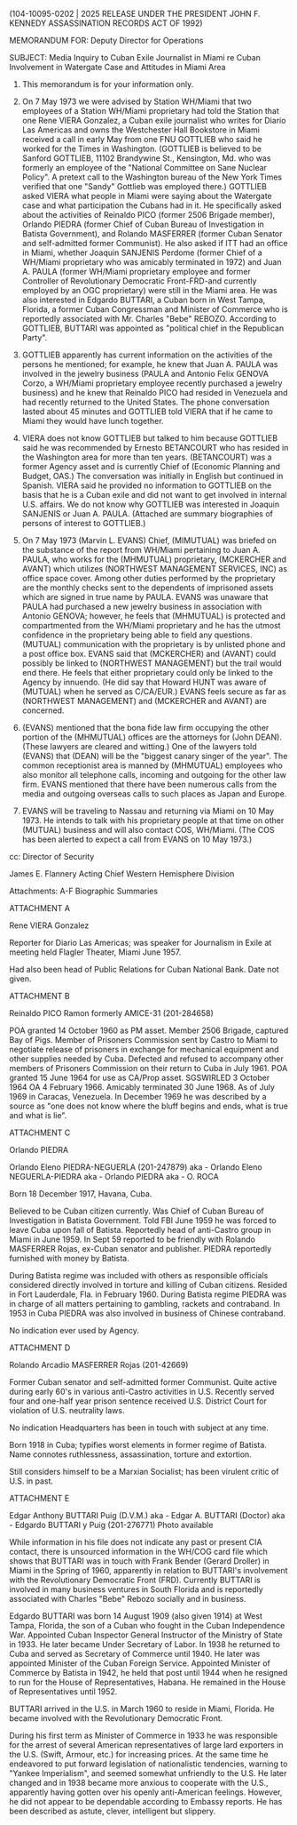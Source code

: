 (104-10095-0202 | 2025 RELEASE UNDER THE PRESIDENT JOHN F. KENNEDY ASSASSINATION RECORDS ACT OF 1992)

MEMORANDUM FOR: Deputy Director for Operations

SUBJECT: Media Inquiry to Cuban Exile Journalist in Miami re Cuban Involvement in Watergate Case and Attitudes in Miami Area

1. This memorandum is for your information only.

2. On 7 May 1973 we were advised by Station WH/Miami that two employees of a Station WH/Miami proprietary had told the Station that one Rene VIERA Gonzalez, a Cuban exile journalist who writes for Diario Las Americas and owns the Westchester Hall Bookstore in Miami received a call in early May from one FNU GOTTLIEB who said he worked for the Times in Washington. (GOTTLIEB is believed to be Sanford GOTTLIEB, 11102 Brandywine St., Kensington, Md. who was formerly an employee of the "National Committee on Sane Nuclear Policy". A pretext call to the Washington bureau of the New York Times verified that one "Sandy" Gottlieb was employed there.) GOTTLIEB asked VIERA what people in Miami were saying about the Watergate case and what participation the Cubans had in it. He specifically asked about the activities of Reinaldo PICO (former 2506 Brigade member), Orlando PIEDRA (former Chief of Cuban Bureau of Investigation in Batista Government), and Rolando MASFERRER (former Cuban Senator and self-admitted former Communist). He also asked if ITT had an office in Miami, whether Joaquin SANJENIS Perdome (former Chief of a WH/Miami proprietary who was amicably terminated in 1972) and Juan A. PAULA (former WH/Miami proprietary employee and former Controller of Revolutionary Democratic Front-FRD-and currently employed by an OGC proprietary) were still in the Miami area. He was also interested in Edgardo BUTTARI, a Cuban born in West Tampa, Florida, a former Cuban Congressman and Minister of Commerce who is reportedly associated with Mr. Charles "Bebe" REBOZO. According to GOTTLIEB, BUTTARI was appointed as "political chief in the Republican Party".

3. GOTTLIEB apparently has current information on the activities of the persons he mentioned; for example, he knew that Juan A. PAULA was involved in the jewelry business (PAULA and Antonio Felix GENOVA Corzo, a WH/Miami proprietary employee recently purchased a jewelry business) and he knew that Reinaldo PICO had resided in Venezuela and had recently returned to the United States. The phone conversation lasted about 45 minutes and GOTTLIEB told VIERA that if he came to Miami they would have lunch together.

4. VIERA does not know GOTTLIEB but talked to him because GOTTLIEB said he was recommended by Ernesto BETANCOURT who has resided in the Washington area for more than ten years. (BETANCOURT) was a former Agency asset and is currently Chief of (Economic Planning and Budget, OAS.) The conversation was initially in English but continued in Spanish. VIERA said he provided no information to GOTTLIEB on the basis that he is a Cuban exile and did not want to get involved in internal U.S. affairs. We do not know why GOTTLIEB was interested in Joaquin SANJENIS or Juan A. PAULA. (Attached are summary biographies of persons of interest to GOTTLIEB.)

5. On 7 May 1973 (Marvin L. EVANS) Chief, (MIMUTUAL) was briefed on the substance of the report from WH/Miami pertaining to Juan A. PAULA, who works for the (MHMUTUAL) proprietary, (MCKERCHER and AVANT) which utilizes (NORTHWEST MANAGEMENT SERVICES, INC) as office space cover. Among other duties performed by the proprietary are the monthly checks sent to the dependents of imprisoned assets which are signed in true name by PAULA. EVANS was unaware that PAULA had purchased a new jewelry business in association with Antonio GENOVA; however, he feels that (MHMUTUAL) is protected and compartmented from the WH/Miami proprietary and he has the utmost confidence in the proprietary being able to field any questions. (MUTUAL) communication with the proprietary is by unlisted phone and a post office box. EVANS said that (MCKERCHER) and (AVANT) could possibly be linked to (NORTHWEST MANAGEMENT) but the trail would end there. He feels that either proprietary could only be linked to the Agency by innuendo. (He did say that Howard HUNT was aware of (MUTUAL) when he served as C/CA/EUR.) EVANS feels secure as far as (NORTHWEST MANAGEMENT) and (MCKERCHER and AVANT) are concerned.

6. (EVANS) mentioned that the bona fide law firm occupying the other portion of the (MHMUTUAL) offices are the attorneys for (John DEAN). (These lawyers are cleared and witting.) One of the lawyers told (EVANS) that (DEAN) will be the "biggest canary singer of the year". The common receptionist area is manned by (MHMUTUAL) employees who also monitor all telephone calls, incoming and outgoing for the other law firm. EVANS mentioned that there have been numerous calls from the media and outgoing overseas calls to such places as Japan and Europe.

7. EVANS will be traveling to Nassau and returning via Miami on 10 May 1973. He intends to talk with his proprietary people at that time on other (MUTUAL) business and will also contact COS, WH/Miami. (The COS has been alerted to expect a call from EVANS on 10 May 1973.)

cc: Director of Security

James E. Flannery
Acting Chief
Western Hemisphere Division

Attachments: A-F Biographic Summaries

ATTACHMENT A

Rene VIERA Gonzalez

Reporter for Diario Las Americas; was speaker for Journalism in Exile at meeting held Flagler Theater, Miami June 1957.

Had also been head of Public Relations for Cuban National Bank. Date not given.

ATTACHMENT B

Reinaldo PICO Ramon formerly AMICE-31 (201-284658)

POA granted 14 October 1960 as PM asset. Member 2506 Brigade, captured Bay of Pigs. Member of Prisoners Commission sent by Castro to Miami to negotiate release of prisoners in exchange for mechanical equipment and other supplies needed by Cuba. Defected and refused to accompany other members of Prisoners Commission on their return to Cuba in July 1961. POA granted 15 June 1964 for use as CA/Prop asset. SGSWIRLED 3 October 1964 OA 4 February 1966. Amicably terminated 30 June 1968. As of July 1969 in Caracas, Venezuela. In December 1969 he was described by a source as "one does not know where the bluff begins and ends, what is true and what is lie".

ATTACHMENT C

Orlando PIEDRA

Orlando Eleno PIEDRA-NEGUERLA (201-247879)
aka - Orlando Eleno NEGUERLA-PIEDRA
aka - Orlando PIEDRA
aka - O. ROCA

Born 18 December 1917, Havana, Cuba.

Believed to be Cuban citizen currently.
Was Chief of Cuban Bureau of Investigation in Batista Government. Told FBI June 1959 he was forced to leave Cuba upon fall of Batista. Reportedly head of anti-Castro group in Miami in June 1959. In Sept 59 reported to be friendly with Rolando MASFERRER Rojas, ex-Cuban senator and publisher. PIEDRA reportedly furnished with money by Batista.

During Batista regime was included with others as responsible officials considered directly involved in torture and killing of Cuban citizens. Resided in Fort Lauderdale, Fla. in February 1960. During Batista regime PIEDRA was in charge of all matters pertaining to gambling, rackets and contraband. In 1953 in Cuba PIEDRA was also involved in business of Chinese contraband.

No indication ever used by Agency.

ATTACHMENT D

Rolando Arcadio MASFERRER Rojas (201-42669)

Former Cuban senator and self-admitted former Communist.
Quite active during early 60's in various anti-Castro activities in U.S. Recently served four and one-half year prison sentence received U.S. District Court for violation of U.S. neutrality laws.

No indication Headquarters has been in touch with subject at any time.

Born 1918 in Cuba; typifies worst elements in former regime of Batista. Name connotes ruthlessness, assassination, torture and extortion.

Still considers himself to be a Marxian Socialist; has been virulent critic of U.S. in past.

ATTACHMENT E

Edgar Anthony BUTTARI Puig (D.V.M.)
aka - Edgar A. BUTTARI (Doctor)
aka - Edgardo BUTTARI y Puig (201-276771)
Photo available

While information in his file does not indicate any past or present CIA contact, there is unsourced information in the WH/COG card file which shows that BUTTARI was in touch with Frank Bender (Gerard Droller) in Miami in the Spring of 1960, apparently in relation to BUTTARI's involvement with the Revolutionary Democratic Front (FRD). Currently BUTTARI is involved in many business ventures in South Florida and is reportedly associated with Charles "Bebe" Rebozo socially and in business.

Edgardo BUTTARI was born 14 August 1909 (also given 1914) at West Tampa, Florida, the son of a Cuban who fought in the Cuban Independence War. Appointed Cuban Inspector General Instructor of the Ministry of State in 1933. He later became Under Secretary of Labor. In 1938 he returned to Cuba and served as Secretary of Commerce until 1940. He later was appointed Minister of the Cuban Foreign Service. Appointed Minister of Commerce by Batista in 1942, he held that post until 1944 when he resigned to run for the House of Representatives, Habana. He remained in the House of Representatives until 1952.

BUTTARI arrived in the U.S. in March 1960 to reside in Miami, Florida. He became involved with the Revolutionary Democratic Front.

During his first term as Minister of Commerce in 1933 he was responsible for the arrest of several American representatives of large lard exporters in the U.S. (Swift, Armour, etc.) for increasing prices. At the same time he endeavored to put forward legislation of nationalistic tendencies, warning to "Yankee Imperialism", and seemed somewhat unfriendly to the U.S. He later changed and in 1938 became more anxious to cooperate with the U.S., apparently having gotten over his openly anti-American feelings. However, he did not appear to be dependable according to Embassy reports. He has been described as astute, clever, intelligent but slippery.
